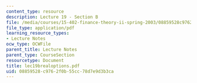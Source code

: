 ```yaml
---
content_type: resource
description: Lecture 19 - Section B
file: /media/courses/15-402-finance-theory-ii-spring-2003/08859528c9762f0b55cc78d7e9d3b3ca_lec19brealoptions.pdf
file_type: application/pdf
learning_resource_types:
- Lecture Notes
ocw_type: OCWFile
parent_title: Lecture Notes
parent_type: CourseSection
resourcetype: Document
title: lec19brealoptions.pdf
uid: 08859528-c976-2f0b-55cc-78d7e9d3b3ca
---
```

